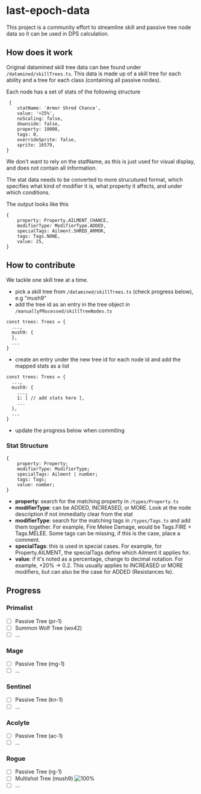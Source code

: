 # last-epoch-data

This project is a community effort to streamline skill and passive tree node data so it can be used in DPS calculation.

## How does it work

Original datamined skill tree data can bee found under
`/datamined/skillTrees.ts`. This data is made up of a skill tree for each ability and a tree for each class (containing all passive nodes).

Each node has a set of stats of the following structure

```
 {
    statName: 'Armor Shred Chance',
    value: '+25%',
    noScaling: false,
    downside: false,
    property: 10008,
    tags: 0,
    overrideSprite: false,
    sprite: 16579,
}
```

We don't want to rely on the statName, as this is just used for visual display, and does not contain all information.

The stat data needs to be converted to more strucutured format, which specifies what kind of modifier it is, what property it affects, and under which conditions.

The output looks like this

```
{
    property: Property.AILMENT_CHANCE,
    modifierType: ModifierType.ADDED,
    specialTags: Ailment.SHRED_ARMOR,
    tags: Tags.NONE,
    value: 25,
}
```

## How to contribute

We tackle one skill tree at a time.

- pick a skill tree from `/datamined/skillTrees.ts` (check progress below), e.g "mush9"
- add the tree id as an entry in the tree object in `/manuallyPRocessed/skillTreeNodes.ts`

```
const trees: Trees = {
  ...,
  mush9: {
  },
  ...
}
```

- create an entry under the new tree id for each node id and add the mapped stats as a list

```
const trees: Trees = {
  ...,
  mush9: {
    ...,
    1: [ // add stats here ],
    ...
  },
  ...
}
```

- update the progress below when commiting

### Stat Structure

```
{
    property: Property;
    modifierType: ModifierType;
    specialTags: Ailment | number;
    tags: Tags;
    value: number;
}
```

- **property**: search for the matching property in `/types/Property.ts`
- **modifierType**: can be ADDED, INCREASED, or MORE. Look at the node description if not immediatly clear from the stat
- **modifierType**: search for the matching tags in `/types/Tags.ts` and add them together. For example, Fire Melee Damage, would be Tags.FIRE + Tags.MELEE. Some tags can be missing, if this is the case, place a comment.
- **specialTags**: this is used in special cases. For example, for Property.AILMENT, the specialTags define which Ailment it applies for.
- **value**: if it's noted as a percentage, change to decimal notation. For example, +20% -> 0.2. This usually applies to INCREASED or MORE modifiers, but can also be the case for ADDED (Resistances fe).

## Progress

### Primalist

- [ ] Passive Tree (pr-1)
- [ ] Summon Wolf Tree (wo42)
- [ ] ...

### Mage

- [ ] Passive Tree (mg-1)
- [ ] ...

### Sentinel

- [ ] Passive Tree (kn-1)
- [ ] ...

### Acolyte

- [ ] Passive Tree (ac-1)
- [ ] ...

### Rogue

- [ ] Passive Tree (rg-1)
- [ ] Multishot Tree (mush9) ![100%](https://progress-bar.dev/54)
- [ ] ...
